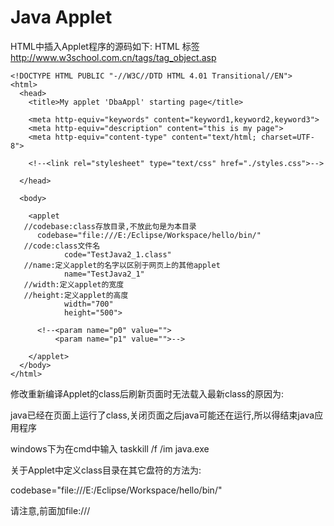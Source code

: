# Java Applet 

HTML中插入Applet程序的源码如下:
HTML <applet> 标签  http://www.w3school.com.cn/tags/tag_object.asp

```
<!DOCTYPE HTML PUBLIC "-//W3C//DTD HTML 4.01 Transitional//EN">
<html>
  <head>
    <title>My applet 'DbaAppl' starting page</title>
    
    <meta http-equiv="keywords" content="keyword1,keyword2,keyword3">
    <meta http-equiv="description" content="this is my page">
    <meta http-equiv="content-type" content="text/html; charset=UTF-8">
    
    <!--<link rel="stylesheet" type="text/css" href="./styles.css">-->
    
  </head>
  
  <body>
    
    <applet 
   //codebase:class存放目录,不放此句是为本目录
      codebase="file:///E:/Eclipse/Workspace/hello/bin/" 
   //code:class文件名
            code="TestJava2_1.class" 
   //name:定义applet的名字以区别于网页上的其他applet
            name="TestJava2_1" 
   //width:定义applet的宽度
   //height:定义applet的高度
            width="700" 
            height="500">
      
      <!--<param name="p0" value="">
          <param name="p1" value="">-->
    
    </applet>
  </body>
</html>
```


修改重新编译Applet的class后刷新页面时无法载入最新class的原因为:

java已经在页面上运行了class,关闭页面之后java可能还在运行,所以得结束java应用程序

windows下为在cmd中输入  taskkill /f /im java.exe

关于Applet中定义class目录在其它盘符的方法为:

codebase="file:///E:/Eclipse/Workspace/hello/bin/" 

请注意,前面加file:///
